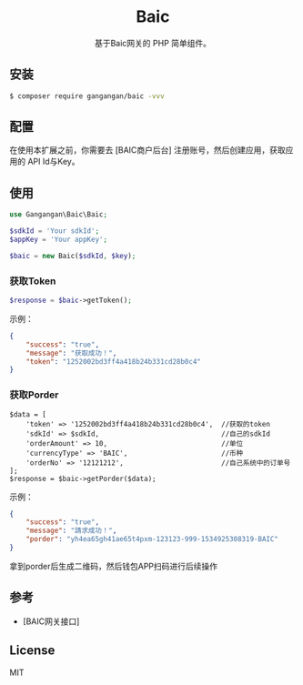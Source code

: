 
<h1 align="center">Baic</h1>

<p align="center">基于Baic网关的 PHP 简单组件。</p>

## 安装

```sh
$ composer require gangangan/baic -vvv
```
## 配置

在使用本扩展之前，你需要去 [BAIC商户后台] 注册账号，然后创建应用，获取应用的 API Id与Key。

## 使用

```php
use Gangangan\Baic\Baic;

$sdkId = 'Your sdkId';
$appKey = 'Your appKey';

$baic = new Baic($sdkId, $key);
```

###  获取Token

```php
$response = $baic->getToken();
```
示例：

```json
{
    "success": "true",
    "message": "获取成功！",
    "token": "1252002bd3ff4a418b24b331cd28b0c4"
}
```

### 获取Porder

```
$data = [
    'token' => '1252002bd3ff4a418b24b331cd28b0c4',  //获取的token
    'sdkId' => $sdkId,                              //自己的sdkId
    'orderAmount' => 10,                            //单位
    'currencyType' => 'BAIC',                       //币种
    'orderNo' => '12121212',                        //自己系统中的订单号
];
$response = $baic->getPorder($data);
```
示例：

```json
{
    "success": "true",
    "message": "請求成功！",
    "porder": "yh4ea65gh41ae65t4pxm-123123-999-1534925308319-BAIC"
}
```

拿到porder后生成二维码，然后钱包APP扫码进行后续操作

## 参考
- [BAIC网关接口]

## License

MIT